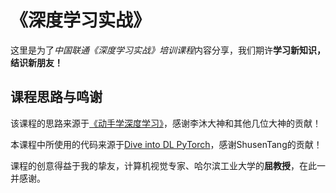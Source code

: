 # 《深度学习实战》
这里是为了*中国联通《深度学习实战》培训课程*内容分享，我们期许**学习新知识，结识新朋友！** 
## 课程思路与鸣谢
该课程的思路来源于[《动手学深度学习》](https://zh.d2l.ai/)，感谢李沐大神和其他几位大神的贡献！

本课程中所使用的代码来源于[Dive into DL PyTorch](https://github.com/ShusenTang/Dive-into-DL-PyTorch)，感谢ShusenTang的贡献！

课程的创意得益于我的挚友，计算机视觉专家、哈尔滨工业大学的**屈教授**，在此一并感谢。
